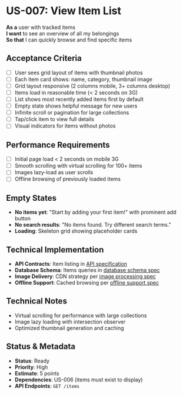 # US-007: View Item List

**As a** user with tracked items  
**I want** to see an overview of all my belongings  
**So that** I can quickly browse and find specific items

## Acceptance Criteria

- [ ] User sees grid layout of items with thumbnail photos
- [ ] Each item card shows: name, category, thumbnail image
- [ ] Grid layout responsive (2 columns mobile, 3+ columns desktop)
- [ ] Items load in reasonable time (< 2 seconds on 3G)
- [ ] List shows most recently added items first by default
- [ ] Empty state shows helpful message for new users
- [ ] Infinite scroll or pagination for large collections
- [ ] Tap/click item to view full details
- [ ] Visual indicators for items without photos

## Performance Requirements

- [ ] Initial page load < 2 seconds on mobile 3G
- [ ] Smooth scrolling with virtual scrolling for 100+ items
- [ ] Images lazy-load as user scrolls
- [ ] Offline browsing of previously loaded items

## Empty States

- **No items yet**: "Start by adding your first item!" with prominent add button
- **No search results**: "No items found. Try different search terms."
- **Loading**: Skeleton grid showing placeholder cards

## Technical Implementation

- **API Contracts**: Item listing in [API specification](../../architecture/implementation-specs/api-specification.md#items)
- **Database Schema**: Items queries in [database schema spec](../../architecture/implementation-specs/database-schema.md)
- **Image Delivery**: CDN strategy per [image processing spec](../../architecture/implementation-specs/image-processing.md)
- **Offline Support**: Cached browsing per [offline support spec](../../architecture/implementation-specs/offline-support.md)

## Technical Notes

- Virtual scrolling for performance with large collections
- Image lazy loading with intersection observer
- Optimized thumbnail generation and caching

## Status & Metadata

- **Status**: Ready
- **Priority**: High
- **Estimate**: 5 points
- **Dependencies**: US-006 (items must exist to display)
- **API Endpoints**: `GET /items`
